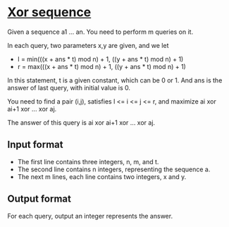 # [Xor sequence][link]

Given a sequence a1 ... an. You need to perform m queries on it.

In each query, two parameters x,y are given, and we let

- l = min(((x + ans \* t) mod n) + 1, ((y + ans \* t) mod n) + 1)
- r = max(((x + ans \* t) mod n) + 1, ((y + ans \* t) mod n) + 1)

In this statement, t is a given constant, which can be 0 or 1. And ans is the answer of last query, with initial value is 0.

You need to find a pair (i,j), satisfies l <= i <= j <= r, and maximize ai xor ai+1 xor ... xor aj.

The answer of this query is ai xor ai+1 xor ... xor aj.

## Input format

- The first line contains three integers, n, m, and t.
- The second line contains n integers, representing the sequence a.
- The next m lines, each line contains two integers, x and y.

## Output format

For each query, output an integer represents the answer.

[link]: https://www.hackerearth.com/practice/data-structures/advanced-data-structures/trie-keyword-tree/practice-problems/algorithm/xor-sequence-aad3111f/
